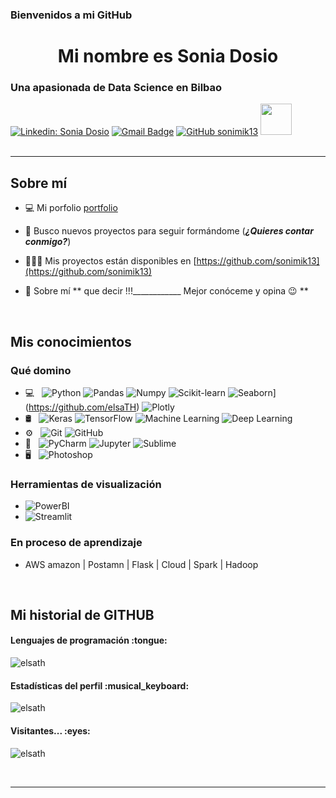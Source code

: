 

### Bienvenidos a mi GitHub

<h1 align = "center"> Mi nombre es Sonia Dosio </h1>
<h3 align = "left"> Una apasionada de Data Science en Bilbao</h3>

[![Linkedin: Sonia Dosio](https://img.shields.io/badge/-soniadosio-blue?style=flat-square&logo=Linkedin&logoColor=white&link=https://www.linkedin.com/in/soniadosio/)](https://www.linkedin.com/in/sonia-dosio-revenga-17812245/)
[![Gmail Badge](https://img.shields.io/badge/-sondr62@gmail.com-c14438?style=flat-square&logo=Gmail&logoColor=white&link=mailto:sondr62@gmail.com)](mailto:sondr62b@gmail.com)
[![GitHub sonimik13](https://img.shields.io/github/followers/sonimik13?label=follow&style=social)](https://github.com/sonimik13)
<img src="https://media.giphy.com/media/mGcNjsfWAjY5AEZNw6/giphy.gif" width="50">
</br>
</br>
<hr>
<h2 align = "left"> Sobre mí </h2>


- 💻 Mi porfolio [portfolio](https://sonimik13.github.io/jekyll-theme-skinny-bones/)

- 🤝 Busco nuevos proyectos para seguir formándome (*****¿Quieres contar conmigo?*****)

- 👩🏻‍💻 Mis proyectos están disponibles en [https://github.com/sonimik13](https://github.com/sonimik13)

- 💬 Sobre mí **    que decir !!!____________         Mejor conóceme y opina 😉 **

</br>
<h2 align = "left"> Mis conocimientos </h2>
<h3 align = "left"> Qué domino </h3>


- 💻 &nbsp;
  ![Python](https://img.shields.io/badge/python-%2314354C.svg?&style=for-the-badge&logo=python&logoColor=white)
  ![Pandas](https://img.shields.io/badge/pandas-%23150458.svg?&style=for-the-badge&logo=pandas&logoColor=white)
  ![Numpy](https://img.shields.io/badge/numpy-%23013243.svg?&style=for-the-badge&logo=numpy&logoColor=white)
  ![Scikit-learn](https://img.shields.io/badge/Scikit-learn-black?style=flat&logo=Scikit-learn&logoColor=orange)
  ![Seaborn](https://img.shields.io/badge/-Seaborn-FFFFFF?style=flat&logo=Seaborn&logoColor=white&link=https://github.com/elsaTH)](https://github.com/elsaTH)
  ![Plotly](https://img.shields.io/badge/Plotly-blue?style=flat&logo=Plotly&logoColor=white)
- 🛢 &nbsp;
  ![Keras](https://img.shields.io/badge/Keras-%23D00000.svg?&style=for-the-badge&logo=Keras&logoColor=white)
  ![TensorFlow](https://img.shields.io/badge/TensorFlow-%23FF6F00.svg?&style=for-the-badge&logo=TensorFlow&logoColor=white)
  ![Machine Learning](https://img.shields.io/badge/-Machine%20Learning-FFFFFF?style=flat&link=https://github.com/elsaTH)
  ![Deep Learning](https://img.shields.io/badge/-Deep%20Learning-FFFFFF?style=flat&link=https://github.com/elsaTH)
- ⚙️ &nbsp;
  ![Git](https://img.shields.io/badge/git-%23F05033.svg?&style=for-the-badge&logo=git&logoColor=white)
  ![GitHub](https://img.shields.io/badge/github-%23121011.svg?&style=for-the-badge&logo=github&logoColor=white)
- 🔧 &nbsp;
  ![PyCharm](https://img.shields.io/badge/PyCharm-000000.svg?&style=for-the-badge&logo=PyCharm&logoColor=white)
  ![Jupyter](https://img.shields.io/badge/Jupyter-%23F37626.svg?&style=for-the-badge&logo=Jupyter&logoColor=white)
  ![Sublime](https://img.shields.io/badge/sublime_text-%23575757.svg?&style=for-the-badge&logo=sublime-text&logoColor=important)
 - 🖥 &nbsp;
  ![Photoshop](https://img.shields.io/badge/-Photoshop-FFFFFF?style=flat&logo=adobe-photoshop)
  
  
  









 <h3> Herramientas de visualización </h3>

  - ![PowerBI](https://img.shields.io/badge/-PowerBI-yellow?style=flat&logo=PowerBI&logoColor=white)
  - ![Streamlit](https://img.shields.io/badge/Streamlit-white?style=flat&logo=Streamlit&logoColor=red)


 <h3> En proceso de aprendizaje </h3>

- AWS amazon | Postamn | Flask | Cloud | Spark | Hadoop
</br>
<h2 align="left">Mi historial de  GITHUB</h2>



<h4 align="left">Lenguajes de programación :tongue:</h4>
<p align="left"><img src="https://github-readme-stats.vercel.app/api/top-langs/?username=elsaTH&langs_count=10&theme=buefy&layout=compact" alt="elsath" /></p>

<h4 align="left">Estadísticas del perfil :musical_keyboard:</h4>
<p align="left"><img src="https://github-readme-stats.vercel.app/api?username=elsaTH&show_icons=true&theme=buefy" alt="elsath" /></p>

<h4 align="left">Visitantes... :eyes:</h4>
<p align="left"><img src="https://profile-counter.glitch.me/{elsaTH}/count.svg" alt="elsath" /></p>

</br>
<hr>
